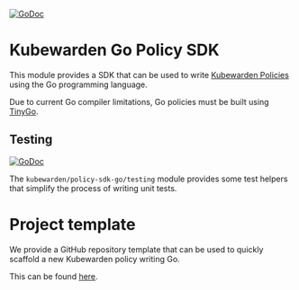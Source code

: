 [![GoDoc](https://godoc.org/github.com/kubewarden/policy-sdk-go?status.svg)](https://godoc.org/github.com/kubewarden/policy-sdk-go)

# Kubewarden Go Policy SDK

This module provides a SDK that can be used to write [Kubewarden
Policies](https://github.com/kubewarden/) using the Go programming
language.

Due to current Go compiler limitations, Go policies must be built
using [TinyGo](https://github.com/tinygo-org/tinygo).

## Testing

[![GoDoc](https://godoc.org/github.com/kubewarden/policy-sdk-go/testing?status.svg)](https://godoc.org/github.com/kubewarden/policy-sdk-go/testing)

The `kubewarden/policy-sdk-go/testing` module provides some test helpers
that simplify the process of writing unit tests.

# Project template

We provide a GitHub repository template that can be used to quickly
scaffold a new Kubewarden policy writing Go.

This can be found [here](https://github.com/kubewarden/go-policy-template).
